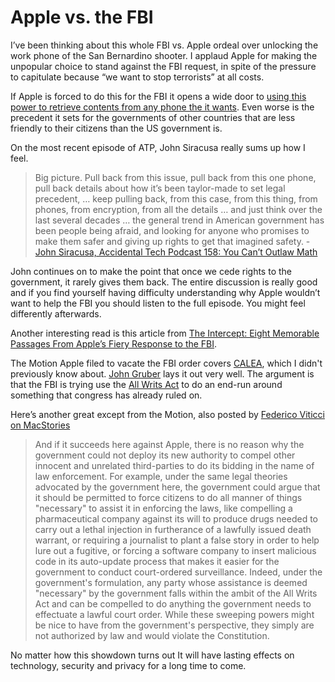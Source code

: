 # Apple vs. the FBI

I’ve been thinking about this whole FBI vs. Apple ordeal over unlocking the work phone of the San Bernardino shooter.  I applaud Apple for making the unpopular choice to stand against the FBI request, in spite of the pressure to capitulate because “we want to stop terrorists” at all costs.  

If Apple is forced to do this for the FBI it opens a wide door to [using this power to retrieve contents from any phone the it wants](http://www.theguardian.com/technology/2016/feb/25/fbi-director-james-comey-apple-encryption-case-legal-precedent). Even worse is the precedent it sets for the governments of other countries that are less friendly to their citizens than the US government is.

On the most recent episode of ATP, John Siracusa really sums up how I feel.

> Big picture. Pull back from this issue, pull back from this one phone, pull back details about how it’s been taylor-made to set legal precedent, … keep pulling back, from this case, from this thing, from phones, from encryption, from all the details … and just think over the last several decades … the general trend in American government has been people being afraid, and looking for anyone who promises to make them safer and giving up rights to get that imagined safety. - [John Siracusa, Accidental Tech Podcast 158: You Can’t Outlaw Math](https://overcast.fm/+CdRr-hLc/48:14)

John continues on to make the point that once we cede rights to the government, it rarely gives them back.  The entire discussion is really good and if you find yourself having difficulty understanding why Apple wouldn’t want to help the FBI you should listen to the full episode.  You might feel differently afterwards.

Another interesting read is this article from 
[The Intercept: Eight Memorable Passages From Apple’s Fiery Response to the FBI](https://theintercept.com/2016/02/26/eight-memorable-passages-from-apples-fiery-response-to-the-fbi/).  

The Motion Apple filed to vacate the FBI order covers [CALEA](https://en.wikipedia.org/wiki/Communications_Assistance_for_Law_Enforcement_Act), which I didn't previously know about. [John Gruber](http://daringfireball.net/linked/2016/02/25/apple-fbi-motion) lays it out very well.  The argument is that the FBI is trying use the [All Writs Act](https://en.wikipedia.org/wiki/All_Writs_Act) to do an end-run around something that congress has already ruled on.  

Here’s another great except from the Motion, also posted by [Federico Viticci on MacStories](https://www.macstories.net/linked/apple-files-motion-to-vacate-fbi-order/)

> And if it succeeds here against Apple, there is no reason why the government could not deploy its new authority to compel other innocent and unrelated third-parties to do its bidding in the name of law enforcement. For example, under the same legal theories advocated by the government here, the government could argue that it should be permitted to force citizens to do all manner of things "necessary" to assist it in enforcing the laws, like compelling a pharmaceutical company against its will to produce drugs needed to carry out a lethal injection in furtherance of a lawfully issued death warrant, or requiring a journalist to plant a false story in order to help lure out a fugitive, or forcing a software company to insert malicious code in its auto-update process that makes it easier for the government to conduct court-ordered surveillance. Indeed, under the government's formulation, any party whose assistance is deemed "necessary" by the government falls within the ambit of the All Writs Act and can be compelled to do anything the government needs to effectuate a lawful court order. While these sweeping powers might be nice to have from the government's perspective, they simply are not authorized by law and would violate the Constitution.

No matter how this showdown turns out It will have lasting effects on technology, security and privacy for a long time to come.

